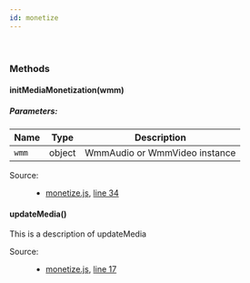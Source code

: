 ```yaml
---
id: monetize
---
```

<!--link type="text/css" rel="stylesheet" href="/jsDoc.css"></link-->
<div id="main">

<section>
<header>
<h2></h2>
</header>
<article>
<div class="container-overview">
<dl class="details">
</dl>
</div>
<h3 class="subsection-title">Methods</h3>
<h4 class="name" id="initMediaMonetization"><span class="type-signature"></span>initMediaMonetization<span class="signature">(wmm)</span><span class="type-signature"></span></h4>
<h5>Parameters:</h5>
<table class="params">
<thead>
<tr>
<th>Name</th>
<th>Type</th>
<th class="last">Description</th>
</tr>
</thead>
<tbody>
<tr>
<td class="name"><code>wmm</code></td>
<td class="type">
<span class="param-type">object</span>
</td>
<td class="description last">WmmAudio or WmmVideo instance</td>
</tr>
</tbody>
</table>
<dl class="details">
<dt class="tag-source">Source:</dt>
<dd class="tag-source"><ul class="dummy"><li>
<a href="pathname:///jsdoc/monetize.js.html">monetize.js</a>, <a href="pathname:///jsdoc/monetize.js.html#line34">line 34</a>
</li></ul></dd>
</dl>
<h4 class="name" id="updateMedia"><span class="type-signature"></span>updateMedia<span class="signature">()</span><span class="type-signature"></span></h4>
<div class="description">
This is a description of updateMedia
</div>
<dl class="details">
<dt class="tag-source">Source:</dt>
<dd class="tag-source"><ul class="dummy"><li>
<a href="pathname:///jsdoc/monetize.js.html">monetize.js</a>, <a href="pathname:///jsdoc/monetize.js.html#line17">line 17</a>
</li></ul></dd>
</dl>
</article>
</section>
</div>

